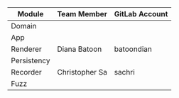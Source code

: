 | Module      | Team Member    | GitLab Account |
|-------------|----------------|----------------|
| Domain      |                |                |
| App         |                |                |
| Renderer    | Diana Batoon   | batoondian     |
| Persistency |                |                |
| Recorder    | Christopher Sa | sachri         |
| Fuzz        |                |                |
